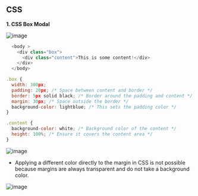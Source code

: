 ## CSS

**1. CSS Box Modal**

![image](https://github.com/venkatdas/Interview_prep/assets/43024084/40355538-838a-4c5b-a6af-1f63f88c6bcd)


```js
  <body >
    <div class="box">
      <div class="content">This is some content!</div>
    </div>
  </body>

.box {
  width: 300px;
  padding: 20px; /* Space between content and border */
  border: 5px solid black; /* Border around the padding and content */
  margin: 30px; /* Space outside the border */
  background-color: lightblue; /* This sets the padding color */
}

.content {
  background-color: white; /* Background color of the content */
  height: 100%; /* Ensure it covers the content area */
}

```

![image](https://github.com/venkatdas/Interview_prep/assets/43024084/d8b2aefc-3064-489f-85d6-f62d56804928)

- Applying a different color directly to the margin in CSS is not possible because margins are always transparent and do not take a background color. 


![image](https://github.com/venkatdas/Interview_prep/assets/43024084/3089a252-3bd4-467a-a459-35e301d92a6b)



